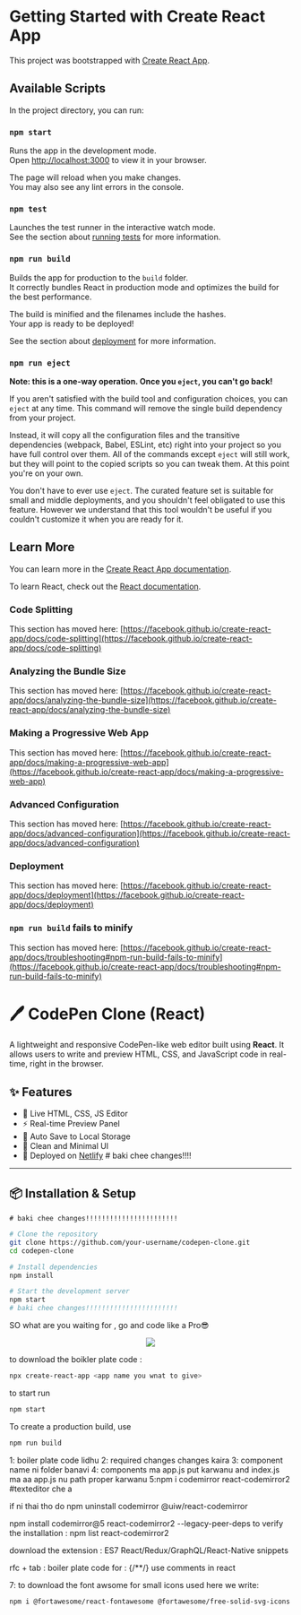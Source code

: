 # Getting Started with Create React App

This project was bootstrapped with [Create React App](https://github.com/facebook/create-react-app).

## Available Scripts

In the project directory, you can run:

### `npm start`

Runs the app in the development mode.\
Open [http://localhost:3000](http://localhost:3000) to view it in your browser.

The page will reload when you make changes.\
You may also see any lint errors in the console.

### `npm test`

Launches the test runner in the interactive watch mode.\
See the section about [running tests](https://facebook.github.io/create-react-app/docs/running-tests) for more information.

### `npm run build`

Builds the app for production to the `build` folder.\
It correctly bundles React in production mode and optimizes the build for the best performance.

The build is minified and the filenames include the hashes.\
Your app is ready to be deployed!

See the section about [deployment](https://facebook.github.io/create-react-app/docs/deployment) for more information.

### `npm run eject`

**Note: this is a one-way operation. Once you `eject`, you can't go back!**

If you aren't satisfied with the build tool and configuration choices, you can `eject` at any time. This command will remove the single build dependency from your project.

Instead, it will copy all the configuration files and the transitive dependencies (webpack, Babel, ESLint, etc) right into your project so you have full control over them. All of the commands except `eject` will still work, but they will point to the copied scripts so you can tweak them. At this point you're on your own.

You don't have to ever use `eject`. The curated feature set is suitable for small and middle deployments, and you shouldn't feel obligated to use this feature. However we understand that this tool wouldn't be useful if you couldn't customize it when you are ready for it.

## Learn More

You can learn more in the [Create React App documentation](https://facebook.github.io/create-react-app/docs/getting-started).

To learn React, check out the [React documentation](https://reactjs.org/).

### Code Splitting

This section has moved here: [https://facebook.github.io/create-react-app/docs/code-splitting](https://facebook.github.io/create-react-app/docs/code-splitting)

### Analyzing the Bundle Size

This section has moved here: [https://facebook.github.io/create-react-app/docs/analyzing-the-bundle-size](https://facebook.github.io/create-react-app/docs/analyzing-the-bundle-size)

### Making a Progressive Web App

This section has moved here: [https://facebook.github.io/create-react-app/docs/making-a-progressive-web-app](https://facebook.github.io/create-react-app/docs/making-a-progressive-web-app)

### Advanced Configuration

This section has moved here: [https://facebook.github.io/create-react-app/docs/advanced-configuration](https://facebook.github.io/create-react-app/docs/advanced-configuration)

### Deployment

This section has moved here: [https://facebook.github.io/create-react-app/docs/deployment](https://facebook.github.io/create-react-app/docs/deployment)

### `npm run build` fails to minify

This section has moved here: [https://facebook.github.io/create-react-app/docs/troubleshooting#npm-run-build-fails-to-minify](https://facebook.github.io/create-react-app/docs/troubleshooting#npm-run-build-fails-to-minify)


# 🖊️ CodePen Clone (React)

A lightweight and responsive CodePen-like web editor built using **React**. It allows users to write and preview HTML, CSS, and JavaScript code in real-time, right in the browser.

## ✨ Features

- 📝 Live HTML, CSS, JS Editor
- ⚡ Real-time Preview Panel
- 💾 Auto Save to Local Storage
- 🎨 Clean and Minimal UI
- 🚀 Deployed on [Netlify](https://your-netlify-link.netlify.app) # baki chee changes!!!!

---

## 📦 Installation & Setup
    # baki chee changes!!!!!!!!!!!!!!!!!!!!!!!
```bash
# Clone the repository
git clone https://github.com/your-username/codepen-clone.git
cd codepen-clone

# Install dependencies
npm install

# Start the development server
npm start
# baki chee changes!!!!!!!!!!!!!!!!!!!!!!!

```
SO what are you waiting for , go and code like a Pro😎
<p align="center">
  <img src="https://media2.giphy.com/media/v1.Y2lkPTc5MGI3NjExZ25yY2IydzFpYzVjMW1kYzQybTQ5MjA1Yml1OG02cjcydnlteDB4YSZlcD12MV9pbnRlcm5hbF9naWZfYnlfaWQmY3Q9Zw/ADD4w6XgqLBJohQdBK/giphy.gif">
</p>

to download the boikler plate code : 
```bash
npx create-react-app <app name you wnat to give>
```
to start run 
```bash
npm start
```

To create a production build, use 
```bash
npm run build
```

1: boiler plate code lidhu
2: required changes changes kaira
3: component name ni folder banavi
4: components ma app.js put karwanu and index.js ma aa app.js nu path proper karwanu 
5:npm i codemirror react-codemirror2 #texteditor che a 

if ni thai tho do
npm uninstall codemirror @uiw/react-codemirror

npm install codemirror@5 react-codemirror2 --legacy-peer-deps
to verify the installation : npm list react-codemirror2


download the extension : ES7 React/Redux/GraphQL/React-Native snippets

rfc  + tab : boiler plate code for : 
{/**/} use comments in  react 

7: to download the font awsome for small icons used here we write:

```bash
npm i @fortawesome/react-fontawesome @fortawesome/free-solid-svg-icons @fortawesome/fontawesome-svg-core
```